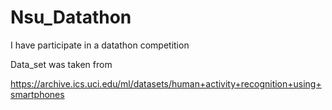 # Nsu_Datathon
I have participate in a datathon competition 


Data_set was taken from 

https://archive.ics.uci.edu/ml/datasets/human+activity+recognition+using+smartphones
